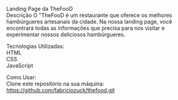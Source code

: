 Landing Page da TheFooD <br>
Descrição
O "TheFooD é um restaurante que oferece os melhores hambúrgueres artesanais da cidade. Na nossa landing page, você encontrará todas as informações que precisa para nos visitar e experimentar nossos deliciosos hambúrgueres.

Tecnologias Utilizadas: <br>
HTML <br>
CSS <br>
JavaScript <br>

Como Usar: <br>
Clone este repositório na sua máquina: https://github.com/fabriciozuck/thefood.git

